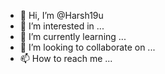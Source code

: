 - 👋 Hi, I’m @Harsh19u
- 👀 I’m interested in ...
- 🌱 I’m currently learning ...
- 💞️ I’m looking to collaborate on ...
- 📫 How to reach me ...

<!---
Harsh19u/Harsh19u is a ✨ special ✨ repository because its `README.md` (this file) appears on your GitHub profile.
You can click the Preview link to take a look at your changes.
--->

